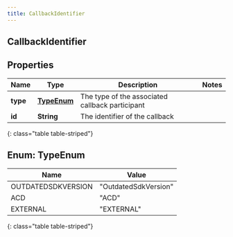 ```yaml
---
title: CallbackIdentifier
---
```

## CallbackIdentifier


## Properties

| Name | Type | Description | Notes |
| ------------ | ------------- | ------------- | ------------- |
| **type** | [**TypeEnum**](#TypeEnum) | The type of the associated callback participant |  |
| **id** | **String** | The identifier of the callback |  |
{: class="table table-striped"}


<a name="TypeEnum"></a>

## Enum: TypeEnum

| Name | Value |
| ---- | ----- |
| OUTDATEDSDKVERSION | &quot;OutdatedSdkVersion&quot; |
| ACD | &quot;ACD&quot; |
| EXTERNAL | &quot;EXTERNAL&quot; |
{: class="table table-striped"}



